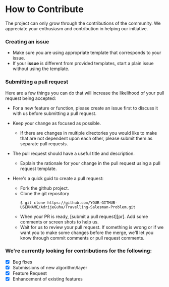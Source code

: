 # How to Contribute
The project can only grow through the contributions of the community. We appreciate your enthusiasm and contribution in helping our initiative.


### Creating an issue
* Make sure you are using appropriate template that corresponds to your issue. 
* If your **issue** is different from provided templates, start a plain issue without using the template.


### Submitting a pull request
Here are a few things you can do that will increase the likelihood of your pull request being accepted:

- For a new feature or function, please create an issue first to discuss it with us before submitting a pull request.
- Keep your change as focused as possible.
  - If there are changes in multiple directories you would like to make that are not dependent upon each other, please submit them as separate pull requests.
- The pull request should have a useful title and description.
  - Explain the rationale for your change in the pull request using a pull request template.
  
- Here's a quick guid to create a pull request:
  - Fork the github project.
  - Clone the git repository 
    ``` (bash)
    $ git clone https://github.com/YOUR-GITHUB-USERNAME/AdrijeGuha/Travelling-Salesman-Problem.git
    ```
  - When your PR is ready, [submit a pull request][pr]. Add some comments or screen shots to help us.
  - Wait for us to review your pull request. If something is wrong or if we want you to make some changes before the merge, we'll let you know through commit comments or pull request comments.

### We're currently looking for contributions for the following:

- [x] Bug fixes
- [x] Submissions of new algorithm/layer
- [x] Feature Request
- [x] Enhancement of existing features
